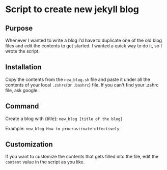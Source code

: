 # Script to create new jekyll blog

## Purpose
Whenever I wanted to write a blog I'd have to duplicate one of the old blog files and edit the contents to get started. I wanted a quick way to do it, so I wrote the script.

## Installation
Copy the contents from the ```new_blog.sh``` file and paste it under all the contents of your local ```.zshrc```(or ```.bashrc```) file.
If you can't find your .zshrc file, ask google.

## Command
Create a blog with {title}: ```new_blog [title of the blog]```

Example: ```new_blog How to procrastinate effectively```

## Customization

If you want to customize the contents that gets filled into the file, edit the ```content``` value in the script as you like.
